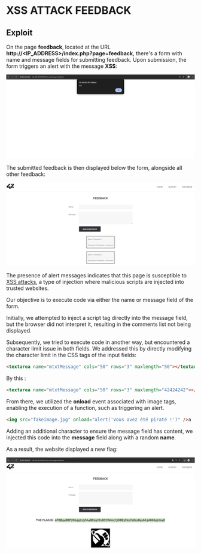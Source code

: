 # XSS ATTACK FEEDBACK

## Exploit

On the page **feedback**, located at the URL **http://<IP_ADDRESS>/index.php?page=feedback**, there's a form with name and message fields for submitting feedback. Upon submission, the form triggers an alert with the message **XSS**:

![Alert](ScreenshotAlert.png)

The submitted feedback is then displayed below the form, alongside all other feedback:

![Feedbacks](ScreenshotFeedbacks.png)

The presence of alert messages indicates that this page is susceptible to [XSS attacks](https://owasp.org/www-community/attacks/xss/), a type of injection where malicious scripts are injected into trusted websites.

Our objective is to execute code via either the name or message field of the form. 

Initially, we attempted to inject a script tag directly into the message field, but the browser did not interpret it, resulting in the comments list not being displayed.

Subsequently, we tried to execute code in another way, but encountered a character limit issue in both fields. We addressed this by directly modifying the character limit in the CSS tags of the input fields:

``` html
<textarea name="mtxtMessage" cols="50" rows="3" maxlength="50"></textarea>
```

By this :
``` html
<textarea name="mtxtMessage" cols="50" rows="3" maxlength="42424242"></textarea>
```


From there, we utilized the **onload** event associated with image tags, enabling the execution of a function, such as triggering an alert.

``` html
<img src="fakeimage.jpg" onload="alert('Vous avez été piraté !')" />a
```

Adding an additional character to ensure the message field has content, we injected this code into the **message** field along with a random **name**. 

As a result, the website displayed a new flag:

![Flag](ScreenshotFlag.png "Flag")
